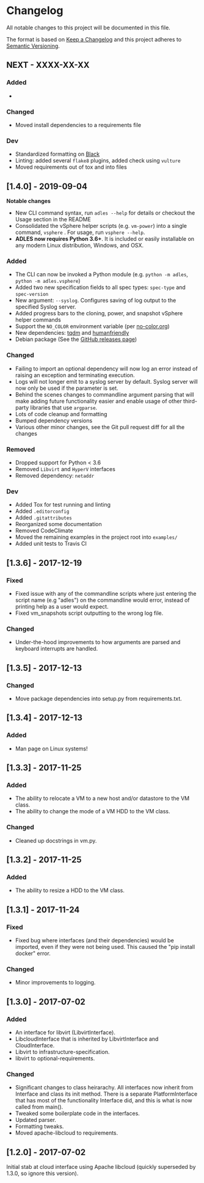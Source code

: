 # Changelog
All notable changes to this project will be documented in this file.

The format is based on [Keep a Changelog](http://keepachangelog.com/en/1.0.0/)
and this project adheres to [Semantic Versioning](http://semver.org/spec/v2.0.0.html).

## NEXT - XXXX-XX-XX

### Added
- 

### Changed
- Moved install dependencies to a requirements file

### Dev
- Standardized formatting on [Black](https://github.com/psf/black)
- Linting: added several `flake8` plugins, added check using `vulture`
- Moved requirements out of tox and into files

## [1.4.0] - 2019-09-04

**Notable changes**
- New CLI command syntax, run `adles --help` for details or checkout the Usage section in the README 
- Consolidated the vSphere helper scripts (e.g. `vm-power`) into a single command, `vsphere` . For usage, run `vsphere --help`.
- **ADLES now requires Python 3.6+**. It is included or easily installable on any modern Linux distribution, Windows, and OSX.

### Added
- The CLI can now be invoked a Python module (e.g. `python -m adles`, `python -m adles.vsphere`)
- Added two new specification fields to all spec types: `spec-type` and `spec-version`
- New argument: `--syslog`. Configures saving of log output to the specified Syslog server.
- Added progress bars to the cloning, power, and snapshot vSphere helper commands
- Support the `NO_COLOR` environment variable (per [no-color.org](https://no-color.org/))
- New dependencies: [tqdm](https://github.com/tqdm/tqdm) and [humanfriendly](https://pypi.org/project/humanfriendly/)
- Debian package (See the [GitHub releases page](https://github.com/GhostofGoes/ADLES/releases))

### Changed
- Failing to import an optional dependency will now log an error instead
of raising an exception and terminating execution.
- Logs will not longer emit to a syslog server by default.
Syslog server will now only be used if the parameter is set.
- Behind the scenes changes to commandline argument parsing that will
make adding future functionality easier and enable usage of other
third-party libraries that use `argparse`.
- Lots of code cleanup and formatting
- Bumped dependency versions
- Various other minor changes, see the Git pull request diff for all the changes

### Removed
- Dropped support for Python < 3.6
- Removed `Libvirt` and `HyperV` interfaces
- Removed dependency: `netaddr`

### Dev
- Added Tox for test running and linting
- Added `.editorconfig`
- Added `.gitattributes`
- Reorganized some documentation
- Removed CodeClimate
- Moved the remaining examples in the project root into `examples/`
- Added unit tests to Travis CI

## [1.3.6] - 2017-12-19
### Fixed
- Fixed issue with any of the commandline scripts where just entering
 the script name (e.g "adles") on the commandline would error,
 instead of printing help as a user would expect.
- Fixed vm_snapshots script outputting to the wrong log file.

### Changed
- Under-the-hood improvements to how arguments are parsed
and keyboard interrupts are handled.


## [1.3.5] - 2017-12-13
### Changed
- Move package dependencies into setup.py from requirements.txt.


## [1.3.4] - 2017-12-13
### Added
- Man page on Linux systems!


## [1.3.3] - 2017-11-25
### Added
- The ability to relocate a VM to a new host and/or datastore to the VM class.
- The ability to change the mode of a VM HDD to the VM class.

### Changed
- Cleaned up docstrings in vm.py.


## [1.3.2] - 2017-11-25
### Added
- The ability to resize a HDD to the VM class.


## [1.3.1] - 2017-11-24
### Fixed
- Fixed bug where interfaces (and their dependencies) would be imported,
even if they were not being used. This caused the "pip install docker" error.

### Changed
- Minor improvements to logging.


## [1.3.0] - 2017-07-02
### Added
- An interface for libvirt (LibvirtInterface).
- LibcloudInterface that is inherited by LibvirtInterface and CloudInterface.
- Libvirt to infrastructure-specification.
- libvirt to optional-requirements.

### Changed
- Significant changes to class heirarachy. All interfaces now inherit from Interface and class its init method.
There is a separate PlatformInterface that has most of the functionality Interface did, and this is what is now called from main().
- Tweaked some boilerplate code in the interfaces.
- Updated parser.
- Formatting tweaks.
- Moved apache-libcloud to requirements.


## [1.2.0] - 2017-07-02
Initial stab at cloud interface using Apache libcloud
(quickly superseded by 1.3.0, so ignore this version).

